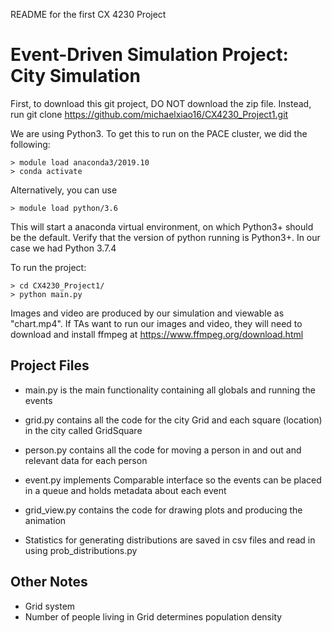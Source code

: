 README for the first CX 4230 Project

# Event-Driven Simulation Project: City Simulation

First, to download this git project, DO NOT download the zip file. 
Instead, run git clone https://github.com/michaelxiao16/CX4230_Project1.git

We are using Python3. To get this to run on the PACE cluster, we did the following:
```
> module load anaconda3/2019.10
> conda activate
```
Alternatively, you can use
```
> module load python/3.6

```

This will start a anaconda virtual environment, on which Python3+ should be the default. 
Verify that the version of python running is Python3+. In our case we had Python 3.7.4


To run the project:
```
> cd CX4230_Project1/ 
> python main.py
```

Images and video are produced by our simulation and viewable as "chart.mp4". If TAs want to run our images and video, 
they will need to download and install ffmpeg at https://www.ffmpeg.org/download.html

## Project Files

- main.py is the main functionality containing all globals and running the events

- grid.py contains all the code for the city Grid and each square (location) in the city called GridSquare

- person.py contains all the code for moving a person in and out and relevant data for each person

- event.py implements Comparable interface so the events can be placed in a queue and holds metadata about each event

- grid_view.py contains the code for drawing plots and producing the animation

- Statistics for generating distributions are saved in csv files and read in using prob_distributions.py



## Other Notes
- Grid system
- Number of people living in Grid determines population density

